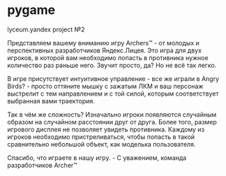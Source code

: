 # pygame
lyceum.yandex project №2

Представляем вашему вниманию игру Archers™ - от молодых и перспективных разработчиков Яндекс.Лицея. Это игра для двух игроков,
в которой вам необходимо попасть в противника нужное количество раз раньше него. Звучит просто, да? Но не всё так легко.

В игре присутствует интуитивное управление - все же играли в Angry Birds? - просто оттяните мышку с зажатым ЛКМ и ваш персонаж
выстрелит с тем направлением и с той силой, которым соответствует выбранная вами траектория.

Так в чём же сложность? Изначально игроки появляются случайным образом на случайном расстоянии друг от друга. Более того, размер
игрового дисплея не позволяет увидеть противника. Каждому из игроков необходимо пристреливаться, чтобы попасть в такой сравнительно
небольшой объект, как моделька пользователя.

Спасибо, что играете в нашу игру.
    - С уважением, команда разработчиков Archer™
